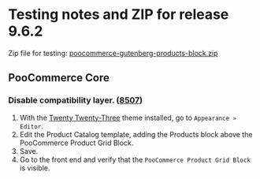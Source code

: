 # Testing notes and ZIP for release 9.6.2

Zip file for testing: [poocommerce-gutenberg-products-block.zip](https://github.com/poocommerce/poocommerce-blocks/files/10804236/poocommerce-gutenberg-products-block.zip)


## PooCommerce Core

### Disable compatibility layer. ([8507](https://github.com/poocommerce/poocommerce-blocks/pull/8507))

1. With the [Twenty Twenty-Three](https://wordpress.org/themes/twentytwentythree/) theme installed, go to `Appearance » Editor`.
2. Edit the Product Catalog template, adding the Products block above the PooCommerce Product Grid Block.
3. Save.
4. Go to the front end and verify that the `PooCommerce Product Grid Block` is visible.
